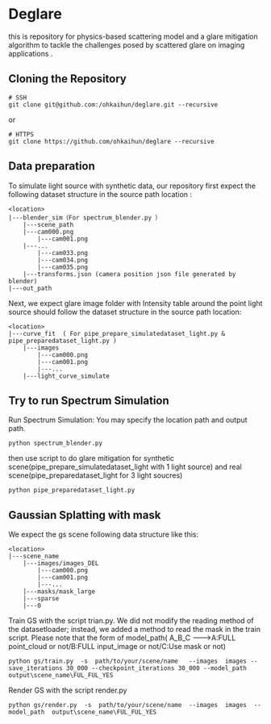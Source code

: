 # Deglare
this is repository for physics-based scattering model and a glare mitigation algorithm to tackle the challenges posed by scattered glare on imaging applications .
## Cloning the Repository
```shell
# SSH
git clone git@github.com:/ohkaihun/deglare.git --recursive
```
or
```shell
# HTTPS
git clone https://github.com/ohkaihun/deglare --recursive
```
## Data preparation 
To simulate light source with synthetic data, our repository first expect the following dataset structure in the source path location :
```
<location>
|---blender_sim（For spectrum_blender.py ）
    |---scene_path
   	|---cam000.png
    	|---cam001.png
   	|---...
    	|---cam033.png
    	|---cam034.png
    	|---cam035.png
   	|---transforms.json (camera position json file generated by blender)
|---out_path
```
Next, we expect glare image folder with Intensity table around the point light source should follow the dataset structure in the source path location:
```
<location>
|---curve_fit  ( For pipe_prepare_simulatedataset_light.py & pipe_preparedataset_light.py )
    |---images
    	|---cam000.png
    	|---cam001.png
    	|---...
    |---light_curve_simulate
```
## Try to run  Spectrum Simulation
Run Spectrum Simulation: You may specify the location path and output path.
```shell
python spectrum_blender.py  
```
then use script to do glare mitigation for synthetic scene(pipe_prepare_simulatedataset_light with 1 light source) and real scene(pipe_preparedataset_light for 3 light soucres)
```shell
python pipe_preparedataset_light.py
```
## Gaussian Splatting with mask
We expect the gs scene following data structure like this:
```
<location>
|---scene_name
    |---images/images_DEL
    	|---cam000.png
    	|---cam001.png
    	|---...
    |---masks/mask_large
    |---sparse
	|---0
```
Train GS with the script trian.py. We did not modify the reading method of the datasetloader; instead, we added a method to read the mask in the train script.
Please note that the form of  model_path( A_B_C --->A:FULL point_cloud or not/B:FULL input_image or not/C:Use mask or not)
```shell
python gs/train.py  -s  path/to/your/scene/name   --images  images --save_iterations 30_000 --checkpoint_iterations 30_000 --model_path output\scene_name\FUL_FUL_YES 
```
Render GS with the script render.py
```shell
python gs/render.py  -s  path/to/your/scene/name  --images  images  --model_path  output\scene_name\FUL_FUL_YES
```